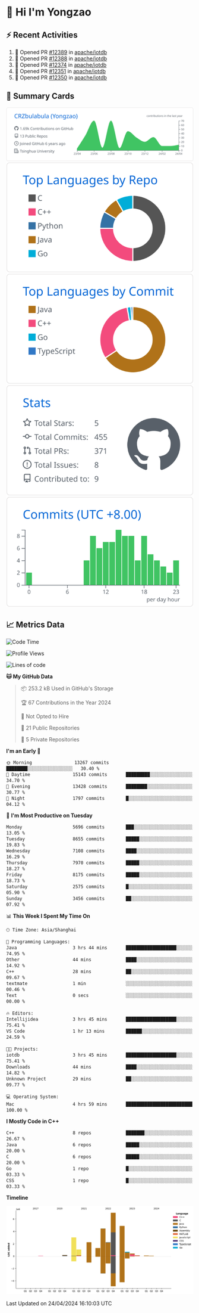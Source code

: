 # 👋 Hi I'm Yongzao

## ⚡ Recent Activities
<!--START_SECTION:activity-->
1. 💪 Opened PR [#12389](https://github.com/apache/iotdb/pull/12389) in [apache/iotdb](https://github.com/apache/iotdb)
2. 💪 Opened PR [#12388](https://github.com/apache/iotdb/pull/12388) in [apache/iotdb](https://github.com/apache/iotdb)
3. 💪 Opened PR [#12374](https://github.com/apache/iotdb/pull/12374) in [apache/iotdb](https://github.com/apache/iotdb)
4. 💪 Opened PR [#12351](https://github.com/apache/iotdb/pull/12351) in [apache/iotdb](https://github.com/apache/iotdb)
5. 💪 Opened PR [#12350](https://github.com/apache/iotdb/pull/12350) in [apache/iotdb](https://github.com/apache/iotdb)
<!--END_SECTION:activity-->

## 🎑 Summary Cards

[![](https://raw.githubusercontent.com/CRZbulabula/CRZbulabula/main/profile-summary-card-output/github/0-profile-details.svg)](https://github.com/vn7n24fzkq/github-profile-summary-cards)
[![](https://raw.githubusercontent.com/CRZbulabula/CRZbulabula/main/profile-summary-card-output/github/1-repos-per-language.svg)](https://github.com/vn7n24fzkq/github-profile-summary-cards) [![](https://raw.githubusercontent.com/CRZbulabula/CRZbulabula/main/profile-summary-card-output/github/2-most-commit-language.svg)](https://github.com/vn7n24fzkq/github-profile-summary-cards)
[![](https://raw.githubusercontent.com/CRZbulabula/CRZbulabula/main/profile-summary-card-output/github/3-stats.svg)](https://github.com/vn7n24fzkq/github-profile-summary-cards) [![](https://raw.githubusercontent.com/CRZbulabula/CRZbulabula/main/profile-summary-card-output/github/4-productive-time.svg)](https://github.com/vn7n24fzkq/github-profile-summary-cards)

## 📈 Metrics Data

<!--START_SECTION:waka-->
![Code Time](http://img.shields.io/badge/Code%20Time-632%20hrs%2044%20mins-blue)

![Profile Views](http://img.shields.io/badge/Profile%20Views-0-blue)

![Lines of code](https://img.shields.io/badge/From%20Hello%20World%20I%27ve%20Written-27.6%20million%20lines%20of%20code-blue)

**🐱 My GitHub Data** 

> 📦 253.2 kB Used in GitHub's Storage 
 > 
> 🏆 67 Contributions in the Year 2024
 > 
> 🚫 Not Opted to Hire
 > 
> 📜 21 Public Repositories 
 > 
> 🔑 5 Private Repositories 
 > 
**I'm an Early 🐤** 

```text
🌞 Morning                13267 commits       ████████░░░░░░░░░░░░░░░░░   30.40 % 
🌆 Daytime                15143 commits       █████████░░░░░░░░░░░░░░░░   34.70 % 
🌃 Evening                13428 commits       ████████░░░░░░░░░░░░░░░░░   30.77 % 
🌙 Night                  1797 commits        █░░░░░░░░░░░░░░░░░░░░░░░░   04.12 % 
```
📅 **I'm Most Productive on Tuesday** 

```text
Monday                   5696 commits        ███░░░░░░░░░░░░░░░░░░░░░░   13.05 % 
Tuesday                  8655 commits        █████░░░░░░░░░░░░░░░░░░░░   19.83 % 
Wednesday                7108 commits        ████░░░░░░░░░░░░░░░░░░░░░   16.29 % 
Thursday                 7970 commits        █████░░░░░░░░░░░░░░░░░░░░   18.27 % 
Friday                   8175 commits        █████░░░░░░░░░░░░░░░░░░░░   18.73 % 
Saturday                 2575 commits        █░░░░░░░░░░░░░░░░░░░░░░░░   05.90 % 
Sunday                   3456 commits        ██░░░░░░░░░░░░░░░░░░░░░░░   07.92 % 
```


📊 **This Week I Spent My Time On** 

```text
🕑︎ Time Zone: Asia/Shanghai

💬 Programming Languages: 
Java                     3 hrs 44 mins       ███████████████████░░░░░░   74.95 % 
Other                    44 mins             ████░░░░░░░░░░░░░░░░░░░░░   14.92 % 
C++                      28 mins             ██░░░░░░░░░░░░░░░░░░░░░░░   09.67 % 
textmate                 1 min               ░░░░░░░░░░░░░░░░░░░░░░░░░   00.46 % 
Text                     0 secs              ░░░░░░░░░░░░░░░░░░░░░░░░░   00.00 % 

🔥 Editors: 
Intellijidea             3 hrs 45 mins       ███████████████████░░░░░░   75.41 % 
VS Code                  1 hr 13 mins        ██████░░░░░░░░░░░░░░░░░░░   24.59 % 

🐱‍💻 Projects: 
iotdb                    3 hrs 45 mins       ███████████████████░░░░░░   75.41 % 
Downloads                44 mins             ████░░░░░░░░░░░░░░░░░░░░░   14.82 % 
Unknown Project          29 mins             ██░░░░░░░░░░░░░░░░░░░░░░░   09.77 % 

💻 Operating System: 
Mac                      4 hrs 59 mins       █████████████████████████   100.00 % 
```

**I Mostly Code in C++** 

```text
C++                      8 repos             ███████░░░░░░░░░░░░░░░░░░   26.67 % 
Java                     6 repos             █████░░░░░░░░░░░░░░░░░░░░   20.00 % 
C                        6 repos             █████░░░░░░░░░░░░░░░░░░░░   20.00 % 
Go                       1 repo              █░░░░░░░░░░░░░░░░░░░░░░░░   03.33 % 
CSS                      1 repo              █░░░░░░░░░░░░░░░░░░░░░░░░   03.33 % 
```



**Timeline**

![Lines of Code chart](https://raw.githubusercontent.com/CRZbulabula/CRZbulabula/main/assets/bar_graph.png)


 Last Updated on 24/04/2024 16:10:03 UTC
<!--END_SECTION:waka-->

